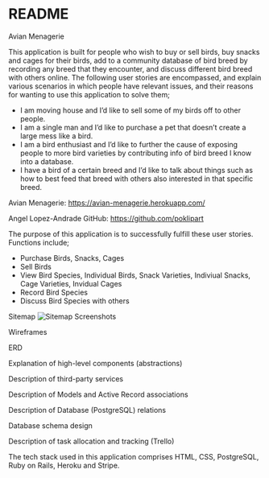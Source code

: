 # README
Avian Menagerie

This application is built for people who wish to buy or sell birds, buy snacks and cages for their birds, add to a community database of bird breed by recording any breed that they encounter, and discuss different bird breed with others online. The following user stories are encompassed, and explain various scenarios in which people have relevant issues, and their reasons for wanting to use this application to solve them;

- I am moving house and I’d like to sell some of my birds off to other people.
- I am a single man and I’d like to purchase a pet that doesn’t create a large mess like a bird.
- I am a bird enthusiast and I’d like to further the cause of exposing people to more bird varieties by contributing info of bird breed I know into a database.
- I have a bird of a certain breed and I’d like to talk about things such as how to best feed that breed with others also interested in that specific breed.

Avian Menagerie: https://avian-menagerie.herokuapp.com/

Angel Lopez-Andrade GitHub: https://github.com/poklipart

The purpose of this application is to successfully fulfill these user stories.
Functions include;
- Purchase Birds, Snacks, Cages
- Sell Birds
- View Bird Species, Individual Birds, Snack Varieties, Indiviual Snacks, Cage Varieties, Invidual Cages
- Record Bird Species
- Discuss Bird Species with others

Sitemap
![Sitemap](../sitemap.png)
Screenshots

Wireframes

ERD

Explanation of high-level components (abstractions)

Description of third-party services

Description of Models and Active Record associations

Description of Database (PostgreSQL) relations

Database schema design

Description of task allocation and tracking (Trello)

The tech stack used in this application comprises HTML, CSS, PostgreSQL, Ruby on Rails, Heroku and Stripe.